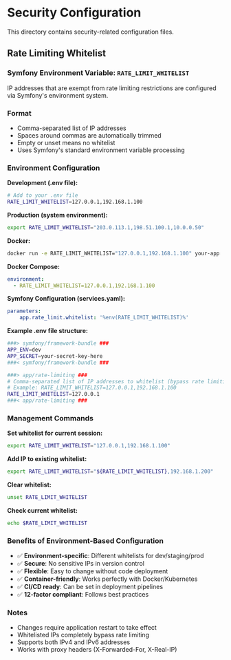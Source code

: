 # Security Configuration

This directory contains security-related configuration files.

## Rate Limiting Whitelist

### Symfony Environment Variable: `RATE_LIMIT_WHITELIST`

IP addresses that are exempt from rate limiting restrictions are configured via Symfony's environment system.

### Format
- Comma-separated list of IP addresses
- Spaces around commas are automatically trimmed
- Empty or unset means no whitelist
- Uses Symfony's standard environment variable processing

### Environment Configuration

**Development (.env file):**
```bash
# Add to your .env file
RATE_LIMIT_WHITELIST=127.0.0.1,192.168.1.100
```

**Production (system environment):**
```bash
export RATE_LIMIT_WHITELIST="203.0.113.1,198.51.100.1,10.0.0.50"
```

**Docker:**
```bash
docker run -e RATE_LIMIT_WHITELIST="127.0.0.1,192.168.1.100" your-app
```

**Docker Compose:**
```yaml
environment:
  - RATE_LIMIT_WHITELIST=127.0.0.1,192.168.1.100
```

**Symfony Configuration (services.yaml):**
```yaml
parameters:
    app.rate_limit.whitelist: '%env(RATE_LIMIT_WHITELIST)%'
```

**Example .env file structure:**
```bash
###> symfony/framework-bundle ###
APP_ENV=dev
APP_SECRET=your-secret-key-here
###< symfony/framework-bundle ###

###> app/rate-limiting ###
# Comma-separated list of IP addresses to whitelist (bypass rate limiting)
# Example: RATE_LIMIT_WHITELIST=127.0.0.1,192.168.1.100
RATE_LIMIT_WHITELIST=127.0.0.1
###< app/rate-limiting ###
```

### Management Commands

**Set whitelist for current session:**
```bash
export RATE_LIMIT_WHITELIST="127.0.0.1,192.168.1.100"
```

**Add IP to existing whitelist:**
```bash
export RATE_LIMIT_WHITELIST="${RATE_LIMIT_WHITELIST},192.168.1.200"
```

**Clear whitelist:**
```bash
unset RATE_LIMIT_WHITELIST
```

**Check current whitelist:**
```bash
echo $RATE_LIMIT_WHITELIST
```

### Benefits of Environment-Based Configuration

- ✅ **Environment-specific**: Different whitelists for dev/staging/prod
- ✅ **Secure**: No sensitive IPs in version control
- ✅ **Flexible**: Easy to change without code deployment
- ✅ **Container-friendly**: Works perfectly with Docker/Kubernetes
- ✅ **CI/CD ready**: Can be set in deployment pipelines
- ✅ **12-factor compliant**: Follows best practices

### Notes
- Changes require application restart to take effect
- Whitelisted IPs completely bypass rate limiting
- Supports both IPv4 and IPv6 addresses
- Works with proxy headers (X-Forwarded-For, X-Real-IP)
